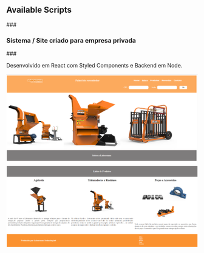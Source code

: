 ## Available Scripts

###<h3>Sistema / Site criado para empresa privada</h3> ###<p><span>Desenvolvido em React com Styled Components e Backend em Node.</span></p>

<img src='./src/assets/Banner1.png'>
<img src='./src/assets/banner2.png'>
